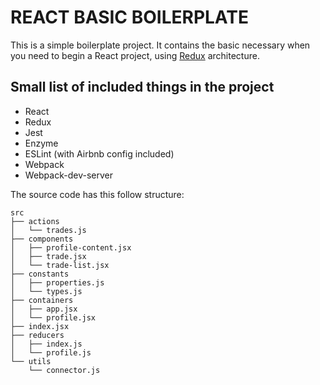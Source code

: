 # REACT BASIC BOILERPLATE

This is a simple boilerplate project. It contains the basic necessary when you need to begin a React project, using [Redux](http://redux.js.org/docs/basics/UsageWithReact.html) architecture.

Small list of included things in the project
---
* React
* Redux
* Jest
* Enzyme
* ESLint (with Airbnb config included)
* Webpack
* Webpack-dev-server

The source code has this follow structure:
```
src
├── actions
│   └── trades.js
├── components
│   ├── profile-content.jsx
│   ├── trade.jsx
│   └── trade-list.jsx
├── constants
│   ├── properties.js
│   └── types.js
├── containers
│   ├── app.jsx
│   └── profile.jsx
├── index.jsx
├── reducers
│   ├── index.js
│   └── profile.js
└── utils
    └── connector.js
```
